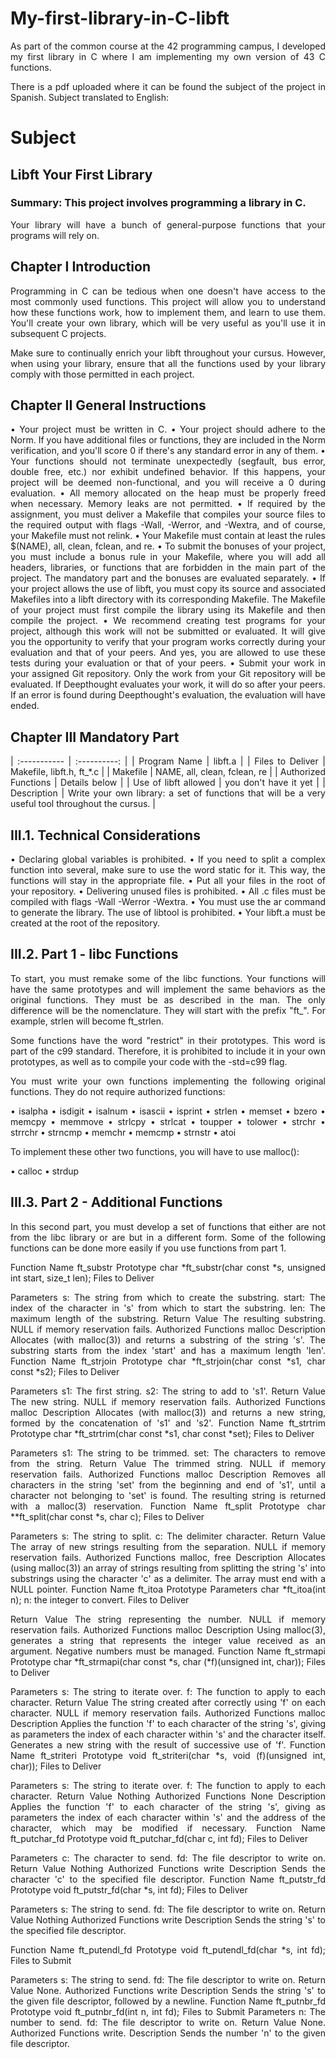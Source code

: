 <div align="justify">

# My-first-library-in-C-libft

As part of the common course at the 42 programming campus, I developed my first library in C where I am implementing my own version of 43 C functions.

There is a pdf uploaded where it can be found the subject of the project in Spanish. Subject translated to English: 

# Subject

## **Libft Your First Library**

### **Summary**: This project involves programming a library in C.

Your library will have a bunch of general-purpose functions that your programs will rely on. 

## **Chapter I Introduction**

Programming in C can be tedious when one doesn't have access to the most commonly used functions. This project will allow you to understand how these functions work, how to implement them, and learn to use them. You'll create your own library, which will be very useful as you'll use it in subsequent C projects.

Make sure to continually enrich your libft throughout your cursus. However, when using your library, ensure that all the functions used by your library comply with those permitted in each project. 

## **Chapter II General Instructions**

• Your project must be written in C.
• Your project should adhere to the Norm. If you have additional files or functions, they are included in the Norm verification, and you'll score 0 if there's any standard error in any of them.
• Your functions should not terminate unexpectedly (segfault, bus error, double free, etc.) nor exhibit undefined behavior. If this happens, your project will be deemed non-functional, and you will receive a 0 during evaluation.
• All memory allocated on the heap must be properly freed when necessary. Memory leaks are not permitted.
• If required by the assignment, you must deliver a Makefile that compiles your source files to the required output with flags -Wall, -Werror, and -Wextra, and of course, your Makefile must not relink.
• Your Makefile must contain at least the rules $(NAME), all, clean, fclean, and re.
• To submit the bonuses of your project, you must include a bonus rule in your Makefile, where you will add all headers, libraries, or functions that are forbidden in the main part of the project. The mandatory part and the bonuses are evaluated separately.
• If your project allows the use of libft, you must copy its source and associated Makefiles into a libft directory with its corresponding Makefile. The Makefile of your project must first compile the library using its Makefile and then compile the project.
• We recommend creating test programs for your project, although this work will not be submitted or evaluated. It will give you the opportunity to verify that your program works correctly during your evaluation and that of your peers. And yes, you are allowed to use these tests during your evaluation or that of your peers.
• Submit your work in your assigned Git repository. Only the work from your Git repository will be evaluated. If Deepthought evaluates your work, it will do so after your peers. If an error is found during Deepthought's evaluation, the evaluation will have ended. 

## **Chapter III Mandatory Part**

| :----------- | :----------: |
| Program Name | libft.a |
| Files to Deliver | Makefile, libft.h, ft_*.c |
| Makefile | NAME, all, clean, fclean, re | 
| Authorized Functions | Details below |
| Use of libft allowed | you don't have it yet | 
| Description | Write your own library: a set of functions that will be a very useful tool throughout the cursus. | 

## **III.1. Technical Considerations**

• Declaring global variables is prohibited.
• If you need to split a complex function into several, make sure to use the word static for it. This way, the functions will stay in the appropriate file.
• Put all your files in the root of your repository.
• Delivering unused files is prohibited.
• All .c files must be compiled with flags -Wall -Werror -Wextra.
• You must use the ar command to generate the library. The use of libtool is prohibited.
• Your libft.a must be created at the root of the repository. 

## **III.2. Part 1 - libc Functions**

To start, you must remake some of the libc functions. Your functions will have the same prototypes and will implement the same behaviors as the original functions. They must be as described in the man. The only difference will be the nomenclature. They will start with the prefix "ft_". For example, strlen will become ft_strlen.

Some functions have the word "restrict" in their prototypes.
This word is part of the c99 standard. Therefore, it is
prohibited to include it in your own prototypes, as well as to compile your
code with the -std=c99 flag. 

You must write your own functions implementing the following original functions. 
They do not require authorized functions:

• isalpha • isdigit • isalnum • isascii • isprint • strlen • memset • bzero
• memcpy • memmove • strlcpy • strlcat
• toupper • tolower • strchr • strrchr • strncmp • memchr • memcmp • strnstr • atoi 

To implement these other two functions, you will have to use malloc():

• calloc • strdup 

## **III.3. Part 2 - Additional Functions**

In this second part, you must develop a set of functions that either are not from the libc library or are but in a different form. Some of the following functions can be done more
easily if you use functions from part 1. 

Function Name
ft_substr
Prototype
char *ft_substr(char const *s, unsigned int start,
size_t len);
Files to Deliver

Parameters
s: The string from which to create the substring.
start: The index of the character in 's' from which
to start the substring.
len: The maximum length of the substring.
Return Value
The resulting substring.
NULL if memory reservation fails.
Authorized Functions
malloc
Description
Allocates (with malloc(3)) and returns a substring of
the string 's'.
The substring starts from the index 'start' and
has a maximum length 'len'. Function Name
ft_strjoin
Prototype char *ft_strjoin(char const *s1, char const *s2);
Files to Deliver

Parameters
s1: The first string.
s2: The string to add to 's1'.
Return Value
The new string.
NULL if memory reservation fails.
Authorized Functions
malloc
Description
Allocates (with malloc(3)) and returns a new
string, formed by the concatenation of 's1' and
's2'. Function Name
ft_strtrim
Prototype
char *ft_strtrim(char const *s1, char const *set);
Files to Deliver

Parameters
s1: The string to be trimmed.
set: The characters to remove from the string.
Return Value
The trimmed string.
NULL if memory reservation fails.
Authorized Functions
malloc
Description
Removes all characters in the string 'set'
from the beginning and end of 's1', until
a character not belonging to 'set' is found. The
resulting string is returned with a malloc(3) reservation. Function Name
ft_split
Prototype
char **ft_split(char const *s, char c);
Files to Deliver

Parameters
s: The string to split.
c: The delimiter character.
Return Value
The array of new strings resulting from the
separation.
NULL if memory reservation fails.
Authorized Functions
malloc, free
Description
Allocates (using malloc(3)) an array of strings
resulting from splitting the string 's' into substrings
using the character 'c' as a delimiter. The
array must end with a NULL pointer. Function Name
ft_itoa
Prototype
Parameters
char *ft_itoa(int n);
n: the integer to convert.
Files to Deliver

Return Value
The string representing the number.
NULL if memory reservation fails.
Authorized Functions
malloc
Description
Using malloc(3), generates a string that
represents the integer value received as an argument.
Negative numbers must be managed. Function Name
ft_strmapi
Prototype
char *ft_strmapi(char const *s, char (*f)(unsigned
int, char));
Files to Deliver

Parameters
s: The string to iterate over.
f: The function to apply to each character.
Return Value
The string created after correctly using 'f' on
each character.
NULL if memory reservation fails.
Authorized Functions
malloc
Description
Applies the function 'f' to each character of the string 's', giving as parameters the index of each
character within 's' and the character itself. Generates
a new string with the result of successive use
of 'f'. Function Name
ft_striteri
Prototype
void ft_striteri(char *s, void (f)(unsigned int,
char));
Files to Deliver

Parameters
s: The string to iterate over.
f: The function to apply to each character.
Return Value Nothing
Authorized Functions
None
Description
Applies the function 'f' to each character of the string 's', giving as parameters the index of each
character within 's' and the address of the character, which may be modified if necessary. Function Name
ft_putchar_fd
Prototype
void ft_putchar_fd(char c, int fd);
Files to Deliver

Parameters
c: The character to send.
fd: The file descriptor to write on.
Return Value Nothing
Authorized Functions
write
Description
Sends the character 'c' to the specified file descriptor. Function Name
ft_putstr_fd
Prototype
void ft_putstr_fd(char *s, int fd);
Files to Deliver

Parameters
s: The string to send.
fd: The file descriptor to write on.
Return Value Nothing
Authorized Functions
write
Description
Sends the string 's' to the specified file descriptor. 

Function Name
ft_putendl_fd
Prototype void ft_putendl_fd(char *s, int fd); Files to Submit

Parameters s: The string to send.
fd: The file descriptor to write on. Return Value None. Authorized Functions
write
Description
Sends the string 's' to the given file descriptor,
followed by a newline. Function Name
ft_putnbr_fd Prototype void ft_putnbr_fd(int n, int fd); Files to Submit
Parameters
n: The number to send.
fd: The file descriptor to write on. Return Value None. Authorized Functions
write. Description Sends the number 'n' to the given file descriptor.
</div>
